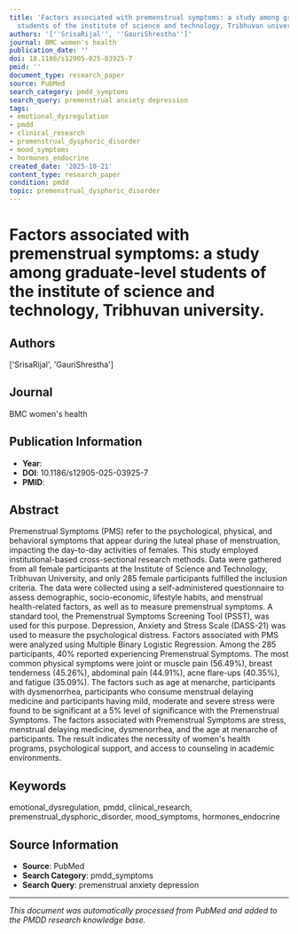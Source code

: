 ```yaml
---
title: 'Factors associated with premenstrual symptoms: a study among graduate-level
  students of the institute of science and technology, Tribhuvan university.'
authors: '[''SrisaRijal'', ''GauriShrestha'']'
journal: BMC women's health
publication_date: ''
doi: 10.1186/s12905-025-03925-7
pmid: ''
document_type: research_paper
source: PubMed
search_category: pmdd_symptoms
search_query: premenstrual anxiety depression
tags:
- emotional_dysregulation
- pmdd
- clinical_research
- premenstrual_dysphoric_disorder
- mood_symptoms
- hormones_endocrine
created_date: '2025-10-21'
content_type: research_paper
condition: pmdd
topic: premenstrual_dysphoric_disorder
---
```


# Factors associated with premenstrual symptoms: a study among graduate-level students of the institute of science and technology, Tribhuvan university.

## Authors
['SrisaRijal', 'GauriShrestha']

## Journal
BMC women's health

## Publication Information
- **Year**: 
- **DOI**: 10.1186/s12905-025-03925-7
- **PMID**: 

## Abstract
Premenstrual Symptoms (PMS) refer to the psychological, physical, and behavioral symptoms that appear during the luteal phase of menstruation, impacting the day-to-day activities of females. This study employed institutional-based cross-sectional research methods. Data were gathered from all female participants at the Institute of Science and Technology, Tribhuvan University, and only 285 female participants fulfilled the inclusion criteria. The data were collected using a self-administered questionnaire to assess demographic, socio-economic, lifestyle habits, and menstrual health-related factors, as well as to measure premenstrual symptoms. A standard tool, the Premenstrual Symptoms Screening Tool (PSST), was used for this purpose. Depression, Anxiety and Stress Scale (DASS-21) was used to measure the psychological distress. Factors associated with PMS were analyzed using Multiple Binary Logistic Regression. Among the 285 participants, 40% reported experiencing Premenstrual Symptoms. The most common physical symptoms were joint or muscle pain (56.49%), breast tenderness (45.26%), abdominal pain (44.91%), acne flare-ups (40.35%), and fatigue (35.09%). The factors such as age at menarche, participants with dysmenorrhea, participants who consume menstrual delaying medicine and participants having mild, moderate and severe stress were found to be significant at a 5% level of significance with the Premenstrual Symptoms. The factors associated with Premenstrual Symptoms are stress, menstrual delaying medicine, dysmenorrhea, and the age at menarche of participants. The result indicates the necessity of women's health programs, psychological support, and access to counseling in academic environments.

## Keywords
emotional_dysregulation, pmdd, clinical_research, premenstrual_dysphoric_disorder, mood_symptoms, hormones_endocrine

## Source Information
- **Source**: PubMed
- **Search Category**: pmdd_symptoms
- **Search Query**: premenstrual anxiety depression

---
*This document was automatically processed from PubMed and added to the PMDD research knowledge base.*
